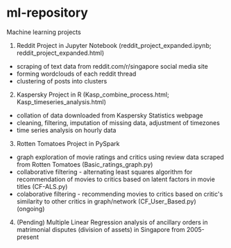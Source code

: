 # ml-repository
Machine learning projects

1. Reddit Project in Jupyter Notebook (reddit_project_expanded.ipynb; reddit_project_expanded.html)
- scraping of text data from reddit.com/r/singapore social media site
- forming wordclouds of each reddit thread
- clustering of posts into clusters 

2. Kaspersky Project in R (Kasp_combine_process.html; Kasp_timeseries_analysis.html)
- collation of data downloaded from Kaspersky Statistics webpage
- cleaning, filtering, imputation of missing data, adjustment of timezones
- time series analysis on hourly data

3. Rotten Tomatoes Project in PySpark 
- graph exploration of movie ratings and critics using review data scraped from Rotten Tomatoes (Basic_ratings_graph.py)
- collaborative filtering - alternating least squares algorithm for recommendation of movies to critics based on latent factors in movie titles (CF-ALS.py)
- colaborative filtering - recommending movies to critics based on critic's similarity to other critics in graph/network (CF_User_Based.py) (ongoing)

4. (Pending) Multiple Linear Regression analysis of ancillary orders in matrimonial disputes (division of assets) in Singapore from 2005-present
